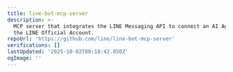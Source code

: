 ```yaml
---
title: line-bot-mcp-server
description: >-
  MCP server that integrates the LINE Messaging API to connect an AI Agent to
  the LINE Official Account.
repoUrl: 'https://github.com/line/line-bot-mcp-server'
verifications: []
lastUpdated: '2025-10-02T00:18:42.850Z'
ogImage: ''
---
```



